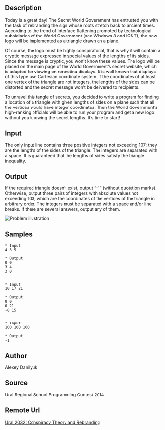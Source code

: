 ## Description
Today is a great day! The Secret World Government has entrusted you with the task of rebranding the sign whose roots stretch back to ancient times. According to the trend of interface flattening promoted by technological subsidiaries of the World Government (see Windows 8 and iOS 7), the new logo will be implemented as a triangle drawn on a plane.

Of course, the logo must be highly conspiratorial, that is why it will contain a cryptic message expressed in special values of the lengths of its sides. Since the message is cryptic, you won’t know these values. The logo will be placed on the main page of the World Government’s secret website, which is adapted for viewing on rereretina displays. It is well known that displays of this type use Cartesian coordinate system. If the coordinates of at least one vertex of the triangle are not integers, the lengths of the sides can be distorted and the secret message won’t be delivered to recipients.

To unravel this tangle of secrets, you decided to write a program for finding a location of a triangle with given lengths of sides on a plane such that all the vertices would have integer coordinates. Then the World Government’s high-ranking officials will be able to run your program and get a new logo without you knowing the secret lengths. It’s time to start!

## Input
The only input line contains three positive integers not exceeding 107; they are the lengths of the sides of the triangle. The integers are separated with a space. It is guaranteed that the lengths of sides satisfy the triangle inequality.

## Output
If the required triangle doesn’t exist, output “-1” (without quotation marks). Otherwise, output three pairs of integers with absolute values not exceeding 108, which are the coordinates of the vertices of the triangle in arbitrary order. The integers must be separated with a space and/or line breaks. If there are several answers, output any of them.

<img src="http://acm.timus.ru/image/get.aspx/5bc3ac50-6a6f-40c1-98df-74b789d52da1" border="0" alt="Problem illustration">

## Samples

    * Input
    4 3 5

    * Output
    0 0
    3 4
    3 0


    * Input
    10 17 21

    * Output
    0 0
    0 21
    -8 15


    * Input
    100 100 100

    * Output
    -1

## Author
Alexey Danilyuk

## Source
Ural Regional School Programming Contest 2014

## Remote Url
[Ural 2032: Conspiracy Theory and Rebranding](http://acm.timus.ru/problem.aspx?num=2032&space=1)
